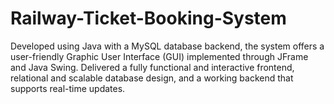 # Railway-Ticket-Booking-System
Developed using Java with a MySQL database backend, the system offers a user-friendly Graphic User Interface (GUI) implemented through JFrame and Java Swing.  Delivered a fully functional and interactive frontend, relational and scalable database design, and a working backend that supports real-time updates.
